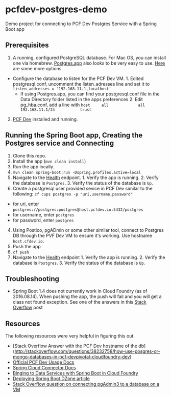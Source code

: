 # pcfdev-postgres-demo

Demo project for connecting to PCF Dev Postgres Service with a Spring Boot app

## Prerequisites

1. A running, configured PostgreSQL database.  For Mac OS, you can install one via homebrew.  [Postgres.app](Postgres.app) also looks to be very easy to use.  [Here](https://www.postgresql.org/download/macosx/) are some more options.
  *  Configure the database to listen for the PCF Dev VM.
    1.  Edited postgresql.conf, uncomment the listen_adresses line and set it to `listen_addresses = '192.168.11.1,localhost'`
      *  If using Postgres.app, you can find your postgresql.conf file in the Data Directory folder listed in the apps preferences
    2.  Edit pg_hba.conf, add a line with `host     all             all             192.168.11.1/24           trust`
2. [PCF Dev](https://docs.pivotal.io/pcf-dev/index.html) installed and running.

## Running the Spring Boot app, Creating the Postgres service and Connecting

1. Clone this repo.
2. Install the app (`mvn clean install`)
2. Run the app locally.
  1. `mvn clean spring-boot:run -Dspring.profiles.active=local`
  2. Navigate to the [Health](http://loalhost:8080/health) endpoint.
    1. Verify the app is running.
    2. Verify the database is `Postgres`.
    3. Verify the status of the database is `Up`.
3. Create a postgresql user provided sevice in PCF Dev similar to the following: `cf cups postgres -p "uri,username,password"`
  * for uri, enter `postgres://postgres:postgres@host.pcfdev.io:5432/postgres`
  * for username, enter `postgres`
  * for password, enter `postgres`
4. Using Postico, pgADmin or some other similar tool, connect to Postgres DB through the PVF Dev VM to ensure it's working.  Use hostname `host.cfdev.io`.
5. Push the app 
  1. `cf push`
  2. Navigate to the [Health](http://pcfdev-postgres-demo.local.pcfdev.io/health) endpoint
    1. Verify the app is running.
    2. Verify the database is `Postgres`.
    3. Verify the status of the database is `Up`.
 
## Troubleshooting

* Spring Boot 1.4 does not currently work in Cloud Foundry (as of 2016.08.14).  When pushing the app, the push will fail and you will get a class not found exception.  See one of the answers in this [Stack Overflow](http://stackoverflow.com/questions/35712435/spring-boot-java-lang-classnotfoundexception-org-springframework-context-appl) post

## Resources

The following resources were very helpful in figuring this out.
* [Stack Overflow Answer with the PCF Dev hostname of the db] (http://stackoverflow.com/questions/38232758/how-use-posgres-or-mongo-databases-in-pcf-devpivotal-cloudfoundry-dev)
* [Official PCF Dev Usage Docs](https://docs.pivotal.io/pcf-dev/usage.html)
* [Spring Cloud Connector Docs](http://cloud.spring.io/spring-cloud-connectors/spring-cloud-spring-service-connector.html)
* [Binging to Data Services with Spring Boot in Cloud Foundry](https://spring.io/blog/2015/04/27/binding-to-data-services-with-spring-boot-in-cloud-foundry)
* [Deploying Spring Boot DZone article](https://dzone.com/articles/deploying-spring-boot)
* [Stack Overflow question on connecting pgAdmin3 to a database on a VM](http://stackoverflow.com/questions/16665438/how-to-connect-pgadmin3-to-a-database-on-virtualbox-machine)
